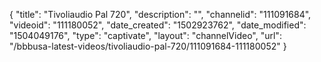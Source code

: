 {
    "title": "Tivoliaudio Pal 720",
    "description": "",
    "channelid": "111091684",
    "videoid": "111180052",
    "date_created": "1502923762",
    "date_modified": "1504049176",
    "type": "captivate",
    "layout": "channelVideo",
    "url": "\/bbbusa-latest-videos\/tivoliaudio-pal-720\/111091684-111180052"
}